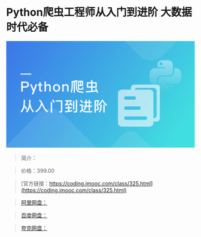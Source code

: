 # Python爬虫工程师从入门到进阶 大数据时代必备

![img](../../assets/5fce06be09d3611005400304.png)

> 简介：

> 价格：399.00

> [官方链接：https://coding.imooc.com/class/325.html](https://coding.imooc.com/class/325.html)

> [阿里网盘：]()

> [百度网盘：]()

> [夸克网盘：]()
